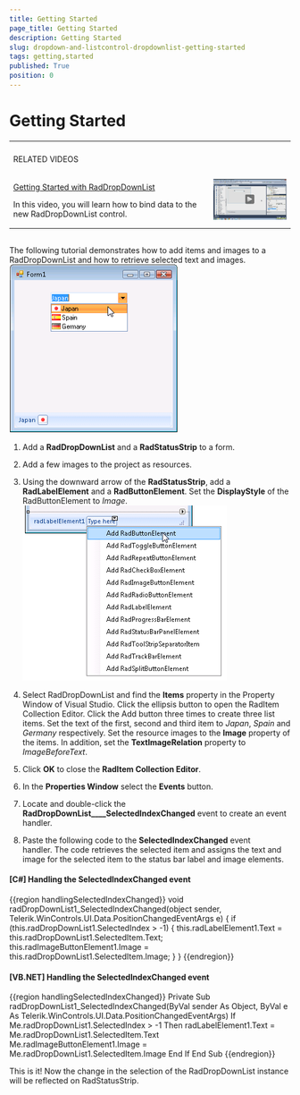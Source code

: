 ```yaml
---
title: Getting Started
page_title: Getting Started
description: Getting Started
slug: dropdown-and-listcontrol-dropdownlist-getting-started
tags: getting,started
published: True
position: 0
---
```


# Getting Started


<table><th><tr><td>

RELATED VIDEOS</td><td></td></tr></th><tr><td>

[Getting Started with RadDropDownList](http://tv.telerik.com/watch/winforms/getting-started-with-raddropdownlist)

In this video, you will learn how to bind data to the new RadDropDownList control.
            </td><td>![dropdown-and-listcontrol-dropdownlist-getting-started 003](images/dropdown-and-listcontrol-dropdownlist-getting-started003.png)</td></tr></table>

## 

The following tutorial demonstrates how to add items and images to a RadDropDownList and how to retrieve selected text and images.![dropdown-and-listcontrol-dropdownlist-getting-started 001](images/dropdown-and-listcontrol-dropdownlist-getting-started001.png)

1. Add a __RadDropDownList__ and a __RadStatusStrip__ to a form.
            

1. Add a few images to the project as resources.

1. Using the downward arrow of the __RadStatusStrip__, add a __RadLabelElement__ and a 
              __RadButtonElement__. Set the __DisplayStyle__ of the RadButtonElement to 
              *Image*.
            ![dropdown-and-listcontrol-dropdownlist-getting-started 002](images/dropdown-and-listcontrol-dropdownlist-getting-started002.png)

1. Select RadDropDownList and find the __Items__ property in the Property Window of Visual Studio. Click the 
              ellipsis button to open the RadItem Collection Editor. Click the Add button three times to create three list items. Set the text 
              of the first, second and third item to *Japan*, *Spain* and 
              *Germany* respectively. Set the resource images to the __Image__ property of 
              the items. In addition, set the __TextImageRelation__ property to *ImageBeforeText*.
            

1. Click __OK__ to close the __RadItem Collection Editor__.
            

1. In the __Properties Window__ select the __Events__ button.
            

1. Locate and double-click the __RadDropDownList____SelectedIndexChanged__ event to create an event handler.
            

1. Paste the following code to the __SelectedIndexChanged__ event handler. The code retrieves the selected item and 
              assigns the text and image for the selected item to the status bar label and image elements.
            

#### __[C#] Handling the SelectedIndexChanged event__

{{region handlingSelectedIndexChanged}}
	        void radDropDownList1_SelectedIndexChanged(object sender, Telerik.WinControls.UI.Data.PositionChangedEventArgs e)
	        {
	            if (this.radDropDownList1.SelectedIndex > -1)
	            {
	                this.radLabelElement1.Text = this.radDropDownList1.SelectedItem.Text;
	                this.radImageButtonElement1.Image = this.radDropDownList1.SelectedItem.Image;
	            }
	        }
	{{endregion}}



#### __[VB.NET] Handling the SelectedIndexChanged event__

{{region handlingSelectedIndexChanged}}
	    Private Sub radDropDownList1_SelectedIndexChanged(ByVal sender As Object, ByVal e As Telerik.WinControls.UI.Data.PositionChangedEventArgs)
	        If Me.radDropDownList1.SelectedIndex > -1 Then
	            radLabelElement1.Text = Me.radDropDownList1.SelectedItem.Text
	            Me.radImageButtonElement1.Image = Me.radDropDownList1.SelectedItem.Image
	        End If
	    End Sub
	{{endregion}}



This is it! Now the change in the selection of the RadDropDownList instance will be reflected on RadStatusStrip.
